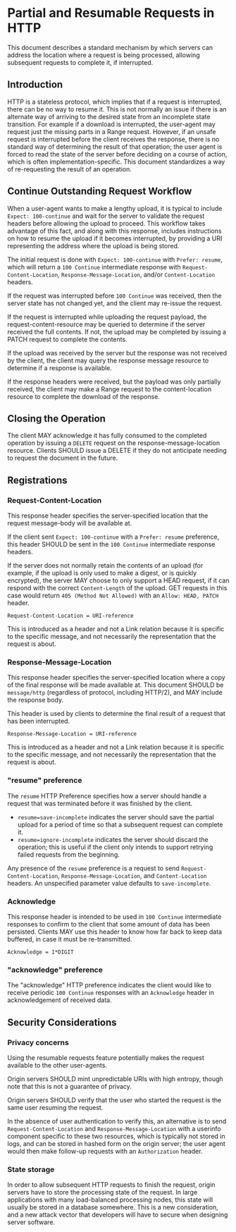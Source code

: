 # Partial and Resumable Requests in HTTP

This document describes a standard mechanism by which servers can address the location where a request is being processed, allowing subsequent requests to complete it, if interrupted.


## Introduction

HTTP is a stateless protocol, which implies that if a request is interrupted, there can be no way to resume it. This is not normally an issue if there is an alternate way of arriving to the desired state from an incomplete state transition. For example if a download is interrupted, the user-agent may request just the missing parts in a Range request. However, if an unsafe request is interrupted before the client receives the response, there is no standard way of determining the result of that operation; the user agent is forced to read the state of the server before deciding on a course of action, which is often implementation-specific. This document standardizes a way of re-requesting the result of an operation. 


 ## Continue Outstanding Request Workflow

When a user-agent wants to make a lengthy upload, it is typical to include `Expect: 100-continue` and wait for the server to validate the request headers before allowing the upload to proceed. This workflow takes advantage of this fact, and along with this response, includes instructions on how to resume the upload if it becomes interrupted, by providing a URI representing the address where the upload is being stored.

The initial request is done with `Expect: 100-continue` with `Prefer: resume`, which will return a `100 Continue` intermediate response with `Request-Content-Location`, `Response-Message-Location`, and/or `Content-Location` headers.

If the request was interrupted before `100 Continue` was received, then the server state has not changed yet, and the client may re-issue the request.

If the request is interrupted while uploading the request payload, the request-content-resource may be queried to determine if the server received the full contents. If not, the upload may be completed by issuing a PATCH request to complete the contents.

If the upload was received by the server but the response was not received by the client, the client may query the response message resource to determine if a response is available.

If the response headers were received, but the payload was only partially received, the client may make a Range request to the content-location resource to complete the download of the response.


## Closing the Operation

The client MAY acknowledge it has fully consumed to the completed operation by issuing a `DELETE` request on the response-message-location resource. Clients SHOULD issue a DELETE if they do not anticipate needing to request the document in the future.


## Registrations

### Request-Content-Location

This response header specifies the server-specified location that the request message-body will be available at.

If the client sent `Expect: 100-continue` with a `Prefer: resume` preference, this header SHOULD be sent in the `100 Continue` intermediate response headers.

If the server does not normally retain the contents of an upload (for example, if the upload is only used to make a digest, or is quickly encrypted), the server MAY choose to only support a HEAD request, if it can respond with the correct `Content-Length` of the upload. GET requests in this case would return `405 (Method Not Allowed)` with an `Allow: HEAD, PATCH` header.

~~~abnf
Request-Content-Location = URI-reference
~~~

This is introduced as a header and not a Link relation because it is specific to the specific message, and not necessarily the representation that the request is about.


### Response-Message-Location

This response header specifies the server-specified location where a copy of the final response will be made available at. This document SHOULD be `message/http` (regardless of protocol, including HTTP/2), and MAY include the response body.

This header is used by clients to determine the final result of a request that has been interrupted.

~~~abnf
Response-Message-Location = URI-reference
~~~

This is introduced as a header and not a Link relation because it is specific to the specific message, and not necessarily the representation that the request is about.


### "resume" preference

The `resume` HTTP Preference specifies how a server should handle a request that was terminated before it was finished by the client.

* `resume=save-incomplete` indicates the server should save the partial upload for a period of time so that a subsequent request can complete it.
* `resume=ignore-incomplete` indicates the server should discard the operation; this is useful if the client only intends to support retrying failed requests from the beginning.

Any presence of the `resume` preference is a request to send `Request-Content-Location`, `Response-Message-Location`, and `Content-Location` headers. An unspecified parameter value defaults to `save-incomplete`.


### Acknowledge

This response header is intended to be used in `100 Continue` intermediate responses to confirm to the client that some amount of data has been persisted. Clients MAY use this header to know how far back to keep data buffered, in case it must be re-transmitted.

~~~abnf
Acknowledge = 1*DIGIT
~~~


### "acknowledge" preference

The "acknowledge" HTTP preference indicates the client would like to receive periodic `100 Continue` responses with an `Acknowledge` header in acknowledgement of received data.


## Security Considerations

### Privacy concerns

Using the resumable requests feature potentially makes the request available to the other user-agents.

Origin servers SHOULD mint unpredictable URIs with high entropy, though note that this is not a guarantee of privacy.

Origin servers SHOULD verify that the user who started the request is the same user resuming the request.

In the absence of user authentication to verify this, an alternative is to send `Request-Content-Location` and `Response-Message-Location` with a userinfo component specific to these two resources, which is typically not stored in logs, and can be stored in hashed form on the origin server; the user agent would then make follow-up requests with an `Authorization` header.

### State storage

In order to allow subsequent HTTP requests to finish the request, origin servers have to store the processing state of the request. In large applications with many load-balanced processing nodes, this state will usually be stored in a database somewhere. This is a new consideration, and a new attack vector that developers will have to secure when designing server software.

